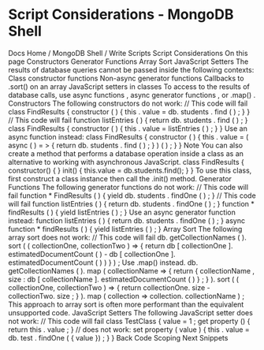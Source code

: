 # Script Considerations - MongoDB Shell


Docs Home / MongoDB Shell / Write Scripts Script Considerations On this page Constructors Generator Functions Array Sort JavaScript Setters The results of database queries cannot be passed inside the following
contexts: Class constructor functions Non-async generator functions Callbacks to .sort() on an array JavaScript setters in classes To access to the results of database calls, use async functions , async generator functions ,
or .map() . Constructors The following constructors do not work: // This code will fail class FindResults { constructor ( ) { this . value = db. students . find ( ) ; } } // This code will fail function listEntries ( ) { return db. students . find ( ) ; } class FindResults { constructor ( ) { this . value = listEntries ( ) ; } } Use an async function instead: class FindResults { constructor ( ) { this . value = ( async ( ) = > { return db. students . find ( ) ; } ) ( ) ; } } Note You can also create a method that performs a database operation
inside a class as an alternative to working with asynchronous
JavaScript. class FindResults { constructor() { } init() { this.value = db.students.find(); } } To use this class, first construct a class instance then call the .init() method. Generator Functions The following generator functions do not work: // This code will fail function * FindResults ( ) { yield db. students . findOne ( ) ; } // This code will fail function listEntries ( ) { return db. students . findOne ( ) ; } function * findResults ( ) { yield listEntries ( ) ; } Use an async generator function instead: function listEntries ( ) { return db. students . findOne ( ) ; } async function * findResults ( ) { yield listEntries ( ) ; } Array Sort The following array sort does not work: // This code will fail db. getCollectionNames ( ). sort ( ( collectionOne, collectionTwo ) => { return db [ collectionOne ]. estimatedDocumentCount ( ) - db [ collectionOne ]. estimatedDocumentCount ( ) ) } ) ; Use .map() instead. db. getCollectionNames ( ). map ( collectionName => { return { collectionName , size : db [ collectionName ]. estimatedDocumentCount ( ) } ; } ). sort ( ( collectionOne, collectionTwo ) => { return collectionOne. size - collectionTwo. size ; } ). map ( collection => collection. collectionName ) ; This approach to array sort is often more performant than the
equivalent unsupported code. JavaScript Setters The following JavaScript setter does not work: // This code will fail class TestClass { value = 1 ; get property () { return this . value ; } // does not work: set property ( value ) { this . value = db. test . findOne ( { value }) ; } } Back Code Scoping Next Snippets
